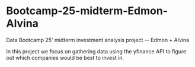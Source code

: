 # Bootcamp-25-midterm-Edmon-Alvina
Data Bootcamp 25' midterm investment analysis project -- Edmon + Alvina

In this project we focus on gathering data using the yfinance API to figure out which companies would be best to invest in. 
